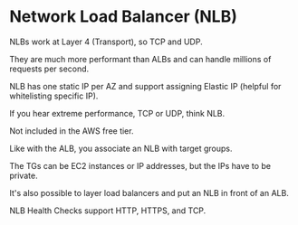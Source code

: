 # Network Load Balancer (NLB)

NLBs work at Layer 4 (Transport), so TCP and UDP. 

They are much more performant than ALBs and can handle millions of requests per second.

NLB has one static IP per AZ and support assigning Elastic IP (helpful for whitelisting specific IP).

If you hear extreme performance, TCP or UDP, think NLB. 

Not included in the AWS free tier.

Like with the ALB, you associate an NLB with target groups.

The TGs can be EC2 instances or IP addresses, but the IPs have to be private.

It's also possible to layer load balancers and put an NLB in front of an ALB. 

NLB Health Checks support HTTP, HTTPS, and TCP.